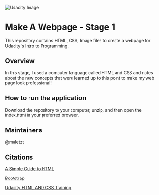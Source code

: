 ![Udacity Image](https://www.google.com/imgres?imgurl=http%3A%2F%2F1onjea25cyhx3uvxgs4vu325.wpengine.netdna-cdn.com%2Fwp-content%2Fthemes%2Fudacity_wp_1_8%2Fimages%2FUdacity_Logo_SVG_200x35.svg&imgrefurl=http%3A%2F%2Fblog.udacity.com%2F2015%2F08%2Fmatt-holloway-executive-at-nook-why-im-taking-the-udacity-nanodegree.html&docid=Wmyxm-oa6ODoDM&tbnid=uSr-qPB9BJKybM%3A&w=800&h=140&bih=1240&biw=1822&ved=0ahUKEwjIhIDEhs_PAhWFez4KHajZBmoQMwgrKA0wDQ&iact=mrc&uact=8)

# Make A Webpage - Stage 1

This repository contains HTML, CSS, Image files to create a webpage for Udacity's Intro to Programming.

## Overview

In this stage, I used a computer language called HTML and CSS and notes about the new concepts that were learned up to this point to make my web page look professional!

## How to run the application

Download the repository to your computer, unzip, and then open the index.html in your preferred browser.

## Maintainers

@maletzt

## Citations

[A Simple Guide to HTML](http://www.simplehtmlguide.com/youtube.php)

[Bootstrap](http://getbootstrap.com/css/)

[Udacity HTML AND CSS Training](https://classroom.udacity.com/nanodegrees/nd000/parts/0001345402/modules/383612889175460/lessons/3843768856/concepts/38472587200923)